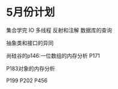 # 5月份计划

集合学完
IO
多线程
反射和注解
数据库的查询


抽象类和接口的异同

尚硅谷的p146:一位数组的内存分析
P171


P183对象的内存分析

P199
P202
P456






